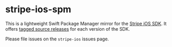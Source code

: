 # stripe-ios-spm
This is a lightweight Swift Package Manager mirror for the [Stripe iOS SDK](https://github.com/stripe/stripe-ios). It offers [tagged source releases](https://github.com/stripe/stripe-ios-spm/releases) for each version of the SDK.

Please file issues on the `stripe-ios` issues page.

